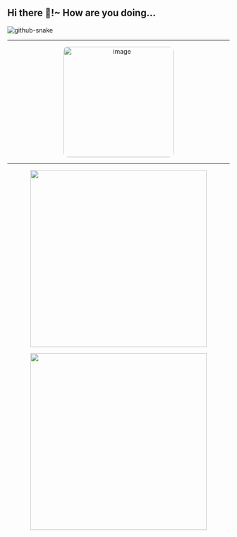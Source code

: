 ## Hi there 👋!~ How are you doing...

<picture>
  <source media="(prefers-color-scheme: dark)" srcset="https://github.com/KevinHuSh/KevinHuSh/blob/output/github-contribution-grid-snake-dark.svg" />
  <source media="(prefers-color-scheme: light)" srcset="https://github.com/KevinHuSh/KevinHuSh/blob/output/github-contribution-grid-snake.svg" />
  <img alt="github-snake" src="github-snake.svg" />
</picture>

-----------------------------------------

<p align = "center">
  <img height="250" alt="image" src="https://github.com/user-attachments/assets/e64b01e0-0588-4520-90e7-7f6127a945b0" style="border-radius:10px;" />
</p>

-----------------------------------------

<p align = "center">
  <img src = "https://github-readme-stats.vercel.app/api?username=KevinHuSh&show_icons=true&theme=radical", width=400/>
</p>
<p align = "center">
  <img src = "https://github-readme-streak-stats.herokuapp.com?user=KevinHuSh&theme=dark&hide_border=true" width = 400>
</p>
